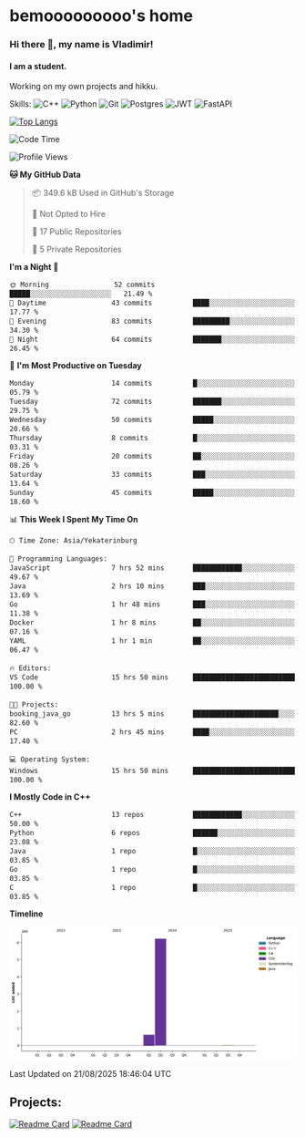 # bemooooooooo's home
### Hi there 👋, my name is Vladimir!
#### I am a student.
Working on my own projects and hikku.

Skills: ![C++](https://img.shields.io/badge/c++-%2300599C.svg?style=for-the-badge&logo=c%2B%2B&logoColor=white) ![Python](https://img.shields.io/badge/python-3670A0?style=for-the-badge&logo=python&logoColor=ffdd54) ![Git](https://img.shields.io/badge/git-%23F05033.svg?style=for-the-badge&logo=git&logoColor=white) ![Postgres](https://img.shields.io/badge/postgres-%23316192.svg?style=for-the-badge&logo=postgresql&logoColor=white) ![JWT](https://img.shields.io/badge/JWT-black?style=for-the-badge&logo=JSON%20web%20tokens) ![FastAPI](https://img.shields.io/badge/FastAPI-005571?style=for-the-badge&logo=fastapi)
<!--![GitHub streak stats](https://streak-stats.demolab.com/?user=bemooooooooo)-->

[![Top Langs](https://github-readme-stats.vercel.app/api/top-langs/?username=bemooooooooo)](https://github.com/anuraghazra/github-readme-stats)

<!--START_SECTION:waka-->
![Code Time](http://img.shields.io/badge/Code%20Time-86%20hrs%2036%20mins-blue)

![Profile Views](http://img.shields.io/badge/Profile%20Views-0-blue)

**🐱 My GitHub Data** 

> 📦 349.6 kB Used in GitHub's Storage 
 > 
> 🚫 Not Opted to Hire
 > 
> 📜 17 Public Repositories 
 > 
> 🔑 5 Private Repositories 
 > 
**I'm a Night 🦉** 

```text
🌞 Morning                52 commits          █████░░░░░░░░░░░░░░░░░░░░   21.49 % 
🌆 Daytime                43 commits          ████░░░░░░░░░░░░░░░░░░░░░   17.77 % 
🌃 Evening                83 commits          █████████░░░░░░░░░░░░░░░░   34.30 % 
🌙 Night                  64 commits          ███████░░░░░░░░░░░░░░░░░░   26.45 % 
```
📅 **I'm Most Productive on Tuesday** 

```text
Monday                   14 commits          █░░░░░░░░░░░░░░░░░░░░░░░░   05.79 % 
Tuesday                  72 commits          ███████░░░░░░░░░░░░░░░░░░   29.75 % 
Wednesday                50 commits          █████░░░░░░░░░░░░░░░░░░░░   20.66 % 
Thursday                 8 commits           █░░░░░░░░░░░░░░░░░░░░░░░░   03.31 % 
Friday                   20 commits          ██░░░░░░░░░░░░░░░░░░░░░░░   08.26 % 
Saturday                 33 commits          ███░░░░░░░░░░░░░░░░░░░░░░   13.64 % 
Sunday                   45 commits          █████░░░░░░░░░░░░░░░░░░░░   18.60 % 
```


📊 **This Week I Spent My Time On** 

```text
🕑︎ Time Zone: Asia/Yekaterinburg

💬 Programming Languages: 
JavaScript               7 hrs 52 mins       ████████████░░░░░░░░░░░░░   49.67 % 
Java                     2 hrs 10 mins       ███░░░░░░░░░░░░░░░░░░░░░░   13.69 % 
Go                       1 hr 48 mins        ███░░░░░░░░░░░░░░░░░░░░░░   11.38 % 
Docker                   1 hr 8 mins         ██░░░░░░░░░░░░░░░░░░░░░░░   07.16 % 
YAML                     1 hr 1 min          ██░░░░░░░░░░░░░░░░░░░░░░░   06.47 % 

🔥 Editors: 
VS Code                  15 hrs 50 mins      █████████████████████████   100.00 % 

🐱‍💻 Projects: 
booking_java_go          13 hrs 5 mins       █████████████████████░░░░   82.60 % 
PC                       2 hrs 45 mins       ████░░░░░░░░░░░░░░░░░░░░░   17.40 % 

💻 Operating System: 
Windows                  15 hrs 50 mins      █████████████████████████   100.00 % 
```

**I Mostly Code in C++** 

```text
C++                      13 repos            ████████████░░░░░░░░░░░░░   50.00 % 
Python                   6 repos             ██████░░░░░░░░░░░░░░░░░░░   23.08 % 
Java                     1 repo              █░░░░░░░░░░░░░░░░░░░░░░░░   03.85 % 
Go                       1 repo              █░░░░░░░░░░░░░░░░░░░░░░░░   03.85 % 
C                        1 repo              █░░░░░░░░░░░░░░░░░░░░░░░░   03.85 % 
```



**Timeline**

![Lines of Code chart](https://raw.githubusercontent.com/bemooooooooo/bemooooooooo/main/assets/bar_graph.png)


 Last Updated on 21/08/2025 18:46:04 UTC
<!--END_SECTION:waka-->

## Projects:
[![Readme Card](https://github-readme-stats.vercel.app/api/pin/?username=bemooooooooo&repo=Gui-for-DataBase)](https://github.com/bemooooooooo/Gui-for-DataBase) [![Readme Card](https://github-readme-stats.vercel.app/api/pin/?username=bemooooooooo&repo=FileService)](https://github.com/bemooooooooo/FileService)

